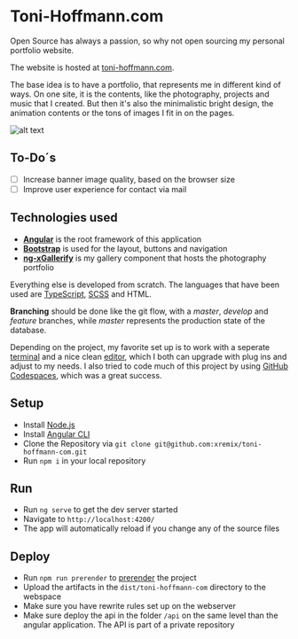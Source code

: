 # Toni-Hoffmann.com

Open Source has always a passion, so why not open sourcing my personal portfolio website.

The website is hosted at [toni-hoffmann.com](https://www.toni-hoffmann.com).

The base idea is to have a portfolio, that represents me in different kind of ways. On one site, it is the contents, like the photography, projects and music that I created. But then it's also the minimalistic bright design, the animation contents or the tons of images I fit in on the pages.

![alt text](src/assets/website-mockup.png)

## To-Do´s

- [ ] Increase banner image quality, based on the browser size
- [ ] Improve user experience for contact via mail

## Technologies used

- **[Angular](https://angular.io/)** is the root framework of this application
- **[Bootstrap](https://getbootstrap.com/)** is used for the layout, buttons and navigation
- **[ng-xGallerify](https://github.com/xremix/ng-xGallerify)** is my gallery component that hosts the photography portfolio

Everything else is developed from scratch. The languages that have been used are [TypeScript](https://www.typescriptlang.org/), [SCSS](https://sass-lang.com/) and HTML.

**Branching** should be done like the git flow, with a *master*, *develop* and *feature* branches, while *master* represents the production state of the database.

Depending on the project, my favorite set up is to work with a seperate [terminal](https://www.iterm2.com/) and a nice clean [editor](https://atom.io/), which I both can upgrade with plug ins and adjust to my needs. I also tried to code much of this project by using [GitHub Codespaces](https://github.com/features/codespaces), which was a great success.

## Setup

- Install [Node.js](https://nodejs.org/en/)
- Install [Angular CLI](https://github.com/angular/angular-cli)
- Clone the Repository via `git clone git@github.com:xremix/toni-hoffmann-com.git`
- Run `npm i` in your local repository

## Run

- Run `ng serve` to get the dev server started
- Navigate to `http://localhost:4200/`
- The app will automatically reload if you change any of the source files

## Deploy

- Run `npm run prerender` to [prerender](https://dev.to/michaeljota/how-to-prerender-your-angular-app-using-angular-universal-4g0b) the project
- Upload the artifacts in the `dist/toni-hoffmann-com` directory to the webspace
- Make sure you have rewrite rules set up on the webserver
- Make sure deploy the api in the folder `/api` on the same level than the angular application. The API is part of a private repository
